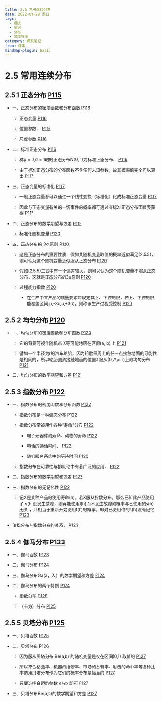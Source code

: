```yaml
---
title: 2.5 常用连续分布
date: 2022-08-28 周日
tags:
  - 概统
  - 笔记
  - 分布
  - 思维导图
category: 概统笔记
from: 课本
mindmap-plugin: basic
---
```


# 2.5 常用连续分布

## 2.5.1 正态分布 [P115](bookxnotepro://opennote/?nb=%7B9b322c24-8e0d-49e7-9bb8-dda3470d6282%7D&book=5ef7039c6fb568e87b1c7417b6d46f14&page=115&x=117&y=673&id=116&uuid=9704a03e83315e61126169e819a34bc1)

-   一、正态分布的密度函数和分布函数 [P116](bookxnotepro://opennote/?nb=%7B9b322c24-8e0d-49e7-9bb8-dda3470d6282%7D&book=5ef7039c6fb568e87b1c7417b6d46f14&page=116&x=141&y=141&id=117&uuid=f63d4b105f3dab3c082a162b6e9b744d)
    
    -   正态变量 [P116](bookxnotepro://opennote/?nb=%7B9b322c24-8e0d-49e7-9bb8-dda3470d6282%7D&book=5ef7039c6fb568e87b1c7417b6d46f14&page=116&x=200&y=219&id=118&uuid=3faebd3a6ba76827f84ac585aa8a01d9)
        
    -   位置参数． [P116](bookxnotepro://opennote/?nb=%7B9b322c24-8e0d-49e7-9bb8-dda3470d6282%7D&book=5ef7039c6fb568e87b1c7417b6d46f14&page=116&x=402&y=537&id=119&uuid=98312d22c38c0c12d2ffb3d4d79c8a6d)
        
    -   尺度参数 [P116](bookxnotepro://opennote/?nb=%7B9b322c24-8e0d-49e7-9bb8-dda3470d6282%7D&book=5ef7039c6fb568e87b1c7417b6d46f14&page=116&x=285&y=589&id=120&uuid=a11f0a5d3ebbf9ac995d50a4e609caec)
        
-   二、标准正态分布 [P116](bookxnotepro://opennote/?nb=%7B9b322c24-8e0d-49e7-9bb8-dda3470d6282%7D&book=5ef7039c6fb568e87b1c7417b6d46f14&page=116&x=92&y=612&id=121&uuid=1376e3ba1ebd9f7e72e1e715906bb38f)
    
    -   称µ = 0,σ = 1时的正态分布N(0, 1)为标准正态分布． [P116](bookxnotepro://opennote/?nb=%7B9b322c24-8e0d-49e7-9bb8-dda3470d6282%7D&book=5ef7039c6fb568e87b1c7417b6d46f14&page=116&x=184&y=635&id=122&uuid=cf41c424135b69ebbff1eff96a10ed33)
        
    -   由于标准正态分布的分布函数不含任何未知参数，故其概率值完全可以算出 [P117](bookxnotepro://opennote/?nb=%7B9b322c24-8e0d-49e7-9bb8-dda3470d6282%7D&book=5ef7039c6fb568e87b1c7417b6d46f14&page=117&x=270&y=367&id=123&uuid=b581032adc53b9f2567e91f80f75efa3)
        
-   三、正态变量的标准化 [P117](bookxnotepro://opennote/?nb=%7B9b322c24-8e0d-49e7-9bb8-dda3470d6282%7D&book=5ef7039c6fb568e87b1c7417b6d46f14&page=117&x=136&y=616&id=124&uuid=220fe881796541273dfa840f188eeb27)
    
    -   一般正态变量都可以通过一个线性变换（标准化）化成标准正态变量 [P117](bookxnotepro://opennote/?nb=%7B9b322c24-8e0d-49e7-9bb8-dda3470d6282%7D&book=5ef7039c6fb568e87b1c7417b6d46f14&page=117&x=270&y=682&id=127&uuid=74107f860186cc436b992360ec4c4056)
        
    -   因此与正态变量有关的一切事件的概率都可通过查标准正态分布函数表获得 [P117](bookxnotepro://opennote/?nb=%7B9b322c24-8e0d-49e7-9bb8-dda3470d6282%7D&book=5ef7039c6fb568e87b1c7417b6d46f14&page=117&x=270&y=700&id=128&uuid=a473a4390b2fc2dabcd953890ccb909b)
        
-   四、正态分布的数学期望与方差 [P119](bookxnotepro://opennote/?nb=%7B9b322c24-8e0d-49e7-9bb8-dda3470d6282%7D&book=5ef7039c6fb568e87b1c7417b6d46f14&page=119&x=161&y=381&id=126&uuid=e4359b49663d2f33e4d34bc5e4267616)
    
    -   标准化随机变量 [P120](bookxnotepro://opennote/?nb=%7B9b322c24-8e0d-49e7-9bb8-dda3470d6282%7D&book=5ef7039c6fb568e87b1c7417b6d46f14&page=120&x=117&y=140&id=129&uuid=711ed927886bd21cc79a5164bc1828a9)
        
-   五、正态分布的 3σ 原则 [P120](bookxnotepro://opennote/?nb=%7B9b322c24-8e0d-49e7-9bb8-dda3470d6282%7D&book=5ef7039c6fb568e87b1c7417b6d46f14&page=120&x=107&y=191&id=130&uuid=9028fd35220a23e374241ed0f6f3cf21)
    
    -   这是正态分布的重要性质．假如某随机变量取值的概率近似满足(2.5.5)，则可认为这个随机变量近似服从正态分布 [P120](bookxnotepro://opennote/?nb=%7B9b322c24-8e0d-49e7-9bb8-dda3470d6282%7D&book=5ef7039c6fb568e87b1c7417b6d46f14&page=120&x=240&y=375&id=131&uuid=9bbe3757214a7b26d48e1dbf398edb6a)
        
    -   假如(2.5.5)三式中有一个偏差较大，则可以认为这个随机变量不服从正态分布．这就是正态分布的3u原则 [P120](bookxnotepro://opennote/?nb=%7B9b322c24-8e0d-49e7-9bb8-dda3470d6282%7D&book=5ef7039c6fb568e87b1c7417b6d46f14&page=120&x=239&y=392&id=132&uuid=d969e03eb38e0d927e0e8b78448414f2)
        
    -   过程能力指数 [P120](bookxnotepro://opennote/?nb=%7B9b322c24-8e0d-49e7-9bb8-dda3470d6282%7D&book=5ef7039c6fb568e87b1c7417b6d46f14&page=120&x=90&y=507&id=133&uuid=72b57fc79b0fa25d3519b021fc2e6917)
        
        -   在生产中某产品的质量要求常规定其上、下控制限，若上、下控制限能覆盖区间(µ,-3σ,µ,+3σ)，则称该生产过程受控制 [P120](bookxnotepro://opennote/?nb=%7B9b322c24-8e0d-49e7-9bb8-dda3470d6282%7D&book=5ef7039c6fb568e87b1c7417b6d46f14&page=120&x=239&y=444&id=134&uuid=9aa7a23612bbb1ecd3a4574f9720faa3)
            

## 2.5.2 均匀分布 [P120](bookxnotepro://opennote/?nb=%7B9b322c24-8e0d-49e7-9bb8-dda3470d6282%7D&book=5ef7039c6fb568e87b1c7417b6d46f14&page=120&x=89&y=546&id=135&uuid=95bc818e07e46247e25107bd3afd98eb)

-   一、均匀分布的密度函数和分布函数 [P120](bookxnotepro://opennote/?nb=%7B9b322c24-8e0d-49e7-9bb8-dda3470d6282%7D&book=5ef7039c6fb568e87b1c7417b6d46f14&page=120&x=141&y=576&id=136&uuid=f0e0a28759898af88482d1bf37449661)
    
    -   它的背景可视作随机点 X等可能地落在区间(a, b) 上 [P121](bookxnotepro://opennote/?nb=%7B9b322c24-8e0d-49e7-9bb8-dda3470d6282%7D&book=5ef7039c6fb568e87b1c7417b6d46f14&page=121&x=268&y=280&id=137&uuid=888a2101eefdc25ef7cbc88aec88cfd8)
        
    -   譬如一个半径为r的汽车轮胎，因为轮胎圆周上的任一点接触地面的可能性是相同的，所以轮胎圆周接触地面的位置X服从(0,2\pi r)上的均匀分布 [P121](bookxnotepro://opennote/?nb=%7B9b322c24-8e0d-49e7-9bb8-dda3470d6282%7D&book=5ef7039c6fb568e87b1c7417b6d46f14&page=121&x=268&y=306&id=138&uuid=affc89800d0d55e9207e27aac3201154)
        
-   二、均匀分布的数学期望和方差 [P121](bookxnotepro://opennote/?nb=%7B9b322c24-8e0d-49e7-9bb8-dda3470d6282%7D&book=5ef7039c6fb568e87b1c7417b6d46f14&page=121&x=158&y=560&id=139&uuid=1b48a829556621a692d401dad43f1362)
    

## 2.5.3 指数分布 [P122](bookxnotepro://opennote/?nb=%7B9b322c24-8e0d-49e7-9bb8-dda3470d6282%7D&book=5ef7039c6fb568e87b1c7417b6d46f14&page=122&x=82&y=117&id=140&uuid=66bd75d13b6bba9e73bee5f32e138ab6)

-   一、指数分布的密度函数和分布函数 [P122](bookxnotepro://opennote/?nb=%7B9b322c24-8e0d-49e7-9bb8-dda3470d6282%7D&book=5ef7039c6fb568e87b1c7417b6d46f14&page=122&x=135&y=146&id=141&uuid=9d02a4d436f86021038712ab459c5869)
    
    -   指数分布是一种偏态分布 [P122](bookxnotepro://opennote/?nb=%7B9b322c24-8e0d-49e7-9bb8-dda3470d6282%7D&book=5ef7039c6fb568e87b1c7417b6d46f14&page=122&x=118&y=308&id=142&uuid=b84601966c3ff270c7c6e365a5bf4107)
        
    -   指数分布常被用作各种“寿命”分布 [P122](bookxnotepro://opennote/?nb=%7B9b322c24-8e0d-49e7-9bb8-dda3470d6282%7D&book=5ef7039c6fb568e87b1c7417b6d46f14&page=122&x=231&y=317&id=143&uuid=0db907b0b241b9260c2993049687dfc3)
        
        -   电子元器件的寿命、动物的寿命 [P122](bookxnotepro://opennote/?nb=%7B9b322c24-8e0d-49e7-9bb8-dda3470d6282%7D&book=5ef7039c6fb568e87b1c7417b6d46f14&page=122&x=287&y=325&id=144&uuid=e411f811673914bd0f9149c7bea25533)
            
        -   电话的通话时间、 [P122](bookxnotepro://opennote/?nb=%7B9b322c24-8e0d-49e7-9bb8-dda3470d6282%7D&book=5ef7039c6fb568e87b1c7417b6d46f14&page=122&x=235&y=333&id=145&uuid=f75cca694a7fdf481f9c8cfad4a4c964)
            
        -   随机服务系统中的等待时间 [P122](bookxnotepro://opennote/?nb=%7B9b322c24-8e0d-49e7-9bb8-dda3470d6282%7D&book=5ef7039c6fb568e87b1c7417b6d46f14&page=122&x=117&y=342&id=146&uuid=7bdb6d4ee97a588e599ed459886cb27a)
            
    -   指数分布在可靠性与排队论中有着广泛的应用． [P122](bookxnotepro://opennote/?nb=%7B9b322c24-8e0d-49e7-9bb8-dda3470d6282%7D&book=5ef7039c6fb568e87b1c7417b6d46f14&page=122&x=232&y=351&id=147&uuid=3c25ead459af1cea08e3895dae87bdd1)
        
-   二、指数分布的数学期望和方差 [P122](bookxnotepro://opennote/?nb=%7B9b322c24-8e0d-49e7-9bb8-dda3470d6282%7D&book=5ef7039c6fb568e87b1c7417b6d46f14&page=122&x=122&y=382&id=148&uuid=3e1987d35d705ae0211bb1ae85b0b698)
    
-   三、指数分布的无记忆性 [P122](bookxnotepro://opennote/?nb=%7B9b322c24-8e0d-49e7-9bb8-dda3470d6282%7D&book=5ef7039c6fb568e87b1c7417b6d46f14&page=122&x=104&y=646&id=149&uuid=642993054aba0ab9d3dd2a1e49d35879)
    
    -   记X是某种产品的使用寿命(h)，若X服从指数分布，那么巳知此产品使用了 s(h)没发生故障，则再能使用t(h)而不发生故障的概率与已使用的s(h)无关 ，只相当于重新开始使用t(h)的概率，即对已使用过的s(h)没有记忆 [P123](bookxnotepro://opennote/?nb=%7B9b322c24-8e0d-49e7-9bb8-dda3470d6282%7D&book=5ef7039c6fb568e87b1c7417b6d46f14&page=123&x=273&y=127&id=150&uuid=2966f251e173bea0e6db9cd0813a021a)
        
-   泊松分布与指数分布的关系． [P123](bookxnotepro://opennote/?nb=%7B9b322c24-8e0d-49e7-9bb8-dda3470d6282%7D&book=5ef7039c6fb568e87b1c7417b6d46f14&page=123&x=239&y=280&id=151&uuid=7a643bdf488882562274d7d8f2eff6d0)
    

## 2.5.4 伽马分布 [P123](bookxnotepro://opennote/?nb=%7B9b322c24-8e0d-49e7-9bb8-dda3470d6282%7D&book=5ef7039c6fb568e87b1c7417b6d46f14&page=123&x=122&y=608&id=152&uuid=7a380de0a02dbaef79aeaf250218065b)

-   一、伽马函数 [P123](bookxnotepro://opennote/?nb=%7B9b322c24-8e0d-49e7-9bb8-dda3470d6282%7D&book=5ef7039c6fb568e87b1c7417b6d46f14&page=123&x=115&y=636&id=153&uuid=d7f16829a962979d0203f2398126491a)
    
-   二、伽马分布 [P124](bookxnotepro://opennote/?nb=%7B9b322c24-8e0d-49e7-9bb8-dda3470d6282%7D&book=5ef7039c6fb568e87b1c7417b6d46f14&page=124&x=78&y=135&id=154&uuid=4cac29b3ee4ef54bc6e1b90adc4bb583)
    
-   三、伽马分布Ga(a，入）的数学期望和方差 [P124](bookxnotepro://opennote/?nb=%7B9b322c24-8e0d-49e7-9bb8-dda3470d6282%7D&book=5ef7039c6fb568e87b1c7417b6d46f14&page=124&x=150&y=497&id=155&uuid=6e7e6d7c2c4a7f61701e6e9aec0ecac5)
    
-   四、伽马分布的两个特例 [P124](bookxnotepro://opennote/?nb=%7B9b322c24-8e0d-49e7-9bb8-dda3470d6282%7D&book=5ef7039c6fb568e87b1c7417b6d46f14&page=124&x=108&y=682&id=156&uuid=a0ef3322ef180acab49264307eca792b)
    
    -   指数分布 [P125](bookxnotepro://opennote/?nb=%7B9b322c24-8e0d-49e7-9bb8-dda3470d6282%7D&book=5ef7039c6fb568e87b1c7417b6d46f14&page=125&x=249&y=68&id=157&uuid=4946c8a3a94265615e56af50a2293e29)
        
    -   （卡方）分布 [P125](bookxnotepro://opennote/?nb=%7B9b322c24-8e0d-49e7-9bb8-dda3470d6282%7D&book=5ef7039c6fb568e87b1c7417b6d46f14&page=125&x=407&y=102&id=158&uuid=8b88f1210235ea25fa8e01c7e856b4b0)
        

## 2.5.5 贝塔分布 [P125](bookxnotepro://opennote/?nb=%7B9b322c24-8e0d-49e7-9bb8-dda3470d6282%7D&book=5ef7039c6fb568e87b1c7417b6d46f14&page=125&x=119&y=607&id=159&uuid=ffffd4f9e038851154004d4c550feb3b)

-   一、贝塔函数 [P125](bookxnotepro://opennote/?nb=%7B9b322c24-8e0d-49e7-9bb8-dda3470d6282%7D&book=5ef7039c6fb568e87b1c7417b6d46f14&page=125&x=112&y=637&id=160&uuid=52e13725bc4eb39b8628de271209f8b7)
    
-   二、贝塔分布 [P126](bookxnotepro://opennote/?nb=%7B9b322c24-8e0d-49e7-9bb8-dda3470d6282%7D&book=5ef7039c6fb568e87b1c7417b6d46f14&page=126&x=75&y=360&id=161&uuid=abd13c75c87958277c354bada59be9e4)
    
    -   因为服从贝塔分布 Be(a,b) 的随机变量是仅在区间(0,1) 取值的 [P127](bookxnotepro://opennote/?nb=%7B9b322c24-8e0d-49e7-9bb8-dda3470d6282%7D&book=5ef7039c6fb568e87b1c7417b6d46f14&page=127&x=248&y=92&id=164&uuid=e3158af0b27707dfb00c73beb3f4a2ce)
        
    -   所以不合格品率、机器的维修率、市场的占有率、射击的命中率等各种比率选用贝塔分布作为它们的概率分布是恰当的 [P127](bookxnotepro://opennote/?nb=%7B9b322c24-8e0d-49e7-9bb8-dda3470d6282%7D&book=5ef7039c6fb568e87b1c7417b6d46f14&page=127&x=272&y=107&id=165&uuid=76a46446acc518ac8e05b9c784e2852e)
        
    -   只要选择合适的参数 a与b 即可 [P127](bookxnotepro://opennote/?nb=%7B9b322c24-8e0d-49e7-9bb8-dda3470d6282%7D&book=5ef7039c6fb568e87b1c7417b6d46f14&page=127&x=242&y=124&id=166&uuid=7da069cb04f050c432fdbbbdd0a78f05)
        
-   三、贝塔分布Be(a,b)的数学期望和方差 [P127](bookxnotepro://opennote/?nb=%7B9b322c24-8e0d-49e7-9bb8-dda3470d6282%7D&book=5ef7039c6fb568e87b1c7417b6d46f14&page=127&x=185&y=146&id=163&uuid=6ae9d99e4f1e5c0ff7ddeb40631e5c67)